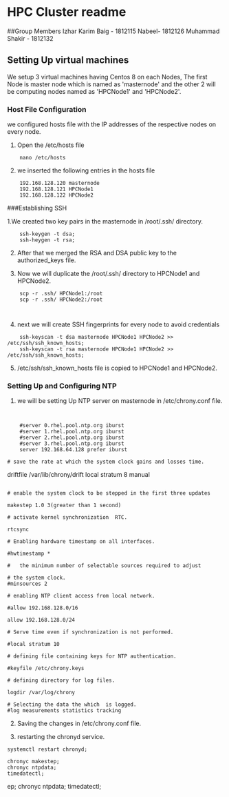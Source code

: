 # HPC Cluster readme

##Group Members
Izhar Karim Baig - 1812115
Nabeel- 1812126
Muhammad Shakir - 1812132


## Setting Up virtual machines

We setup 3 virtual machines having Centos 8 on each Nodes, The first Node is master node which is named as 'masternode' and the other 2 will be computing nodes named as 'HPCNode1' and 'HPCNode2'.


### Host File Configuration

we configured hosts file with the IP addresses of the respective nodes on every node.

1. Open the /etc/hosts file 

```
	nano /etc/hosts
```

2. we inserted the following entries in the hosts file 

```
	192.168.128.120 masternode
	192.168.128.121 HPCNode1
	192.168.128.122 HPCNode2
```

###Establishing SSH

1.We created two key pairs in the masternode in  /root/.ssh/ directory. 

```
	ssh-keygen -t dsa;
	ssh-heygen -t rsa;

```

2. After that we merged the  RSA and DSA public key to the authorized_keys file.

3. Now we will duplicate the /root/.ssh/ directory to HPCNode1 and HPCNode2. 

```
	scp -r .ssh/ HPCNode1:/root
	scp -r .ssh/ HPCNode2:/root



```

4. next we  will create SSH fingerprints for every node to avoid credentials

```
	ssh-keyscan -t dsa masternode HPCNode1 HPCNode2 >> /etc/ssh/ssh_known_hosts;
	ssh-keyscan -t rsa masternode HPCNode1 HPCNode2 >> /etc/ssh/ssh_known_hosts;

```

5. /etc/ssh/ssh_known_hosts  file is copied to HPCNode1 and HPCNode2. 

### Setting Up and Configuring NTP

1. we will be setting Up NTP server on masternode in /etc/chrony.conf file. 

```


	#server 0.rhel.pool.ntp.org iburst
	#server 1.rhel.pool.ntp.org iburst
	#server 2.rhel.pool.ntp.org iburst
	#server 3.rhel.pool.ntp.org iburst
	server 192.168.64.128 prefer iburst

# save the rate at which the system clock gains and losses time.

```
driftfile /var/lib/chrony/drift
local stratum 8
manual

```

# enable the system clock to be stepped in the first three updates

makestep 1.0 3(greater than 1 second)

# activate kernel synchronization  RTC.

rtcsync

# Enabling hardware timestamp on all interfaces.

#hwtimestamp *

#   the minimum number of selectable sources required to adjust

# the system clock.
#minsources 2

# enabling NTP client access from local network.

#allow 192.168.128.0/16

allow 192.168.128.0/24

# Serve time even if synchronization is not performed.

#local stratum 10

# defining file containing keys for NTP authentication.

#keyfile /etc/chrony.keys

# defining directory for log files.

logdir /var/log/chrony

# Selecting the data the which  is logged.
#log measurements statistics tracking
```

2. Saving  the changes in /etc/chrony.conf file.

3. restarting the chronyd service.

```
systemctl restart chronyd;
 
chronyc makestep;
chronyc ntpdata;
timedatectl;

```
ep;
chronyc ntpdata;
timedatectl;

```





